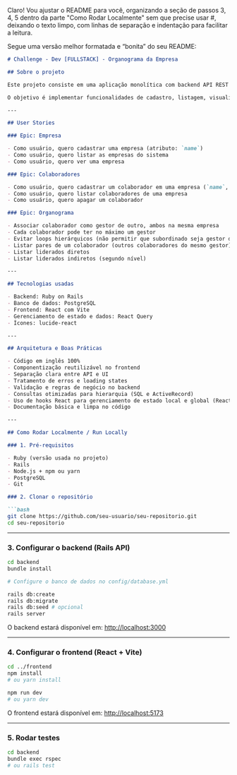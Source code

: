 Claro! Vou ajustar o README para você, organizando a seção de passos 3, 4, 5 dentro da parte "Como Rodar Localmente" sem que precise usar #, deixando o texto limpo, com linhas de separação e indentação para facilitar a leitura.

Segue uma versão melhor formatada e “bonita” do seu README:

````markdown
# Challenge - Dev [FULLSTACK] - Organograma da Empresa

## Sobre o projeto

Este projeto consiste em uma aplicação monolítica com backend API REST em Ruby on Rails e frontend em React, que gerencia o organograma de empresas, colaboradores e suas relações hierárquicas.

O objetivo é implementar funcionalidades de cadastro, listagem, visualização e organização do organograma empresarial, respeitando regras de negócio como associação de gestores, pares e liderados diretos e indiretos.

---

## User Stories

### Epic: Empresa

- Como usuário, quero cadastrar uma empresa (atributo: `name`)
- Como usuário, quero listar as empresas do sistema
- Como usuário, quero ver uma empresa

### Epic: Colaboradores

- Como usuário, quero cadastrar um colaborador em uma empresa (`name`, `email`, `picture`)
- Como usuário, quero listar colaboradores de uma empresa
- Como usuário, quero apagar um colaborador

### Epic: Organograma

- Associar colaborador como gestor de outro, ambos na mesma empresa
- Cada colaborador pode ter no máximo um gestor
- Evitar loops hierárquicos (não permitir que subordinado seja gestor do seu gestor)
- Listar pares de um colaborador (outros colaboradores do mesmo gestor)
- Listar liderados diretos
- Listar liderados indiretos (segundo nível)

---

## Tecnologias usadas

- Backend: Ruby on Rails
- Banco de dados: PostgreSQL
- Frontend: React com Vite
- Gerenciamento de estado e dados: React Query
- Ícones: lucide-react

---

## Arquitetura e Boas Práticas

- Código em inglês 100%
- Componentização reutilizável no frontend
- Separação clara entre API e UI
- Tratamento de erros e loading states
- Validação e regras de negócio no backend
- Consultas otimizadas para hierarquia (SQL e ActiveRecord)
- Uso de hooks React para gerenciamento de estado local e global (React Query)
- Documentação básica e limpa no código

---

## Como Rodar Localmente / Run Locally

### 1. Pré-requisitos

- Ruby (versão usada no projeto)
- Rails
- Node.js + npm ou yarn
- PostgreSQL
- Git

### 2. Clonar o repositório

```bash
git clone https://github.com/seu-usuario/seu-repositorio.git
cd seu-repositorio
````

---

### 3. Configurar o backend (Rails API)

```bash
cd backend
bundle install

# Configure o banco de dados no config/database.yml

rails db:create
rails db:migrate
rails db:seed # opcional
rails server
```

O backend estará disponível em: [http://localhost:3000](http://localhost:3000)

---

### 4. Configurar o frontend (React + Vite)

```bash
cd ../frontend
npm install
# ou yarn install

npm run dev
# ou yarn dev
```

O frontend estará disponível em: [http://localhost:5173](http://localhost:5173)

---

### 5. Rodar testes

```bash
cd backend
bundle exec rspec
# ou rails test
```
